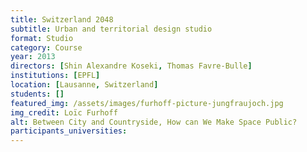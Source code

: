 ```yaml
---
title: Switzerland 2048
subtitle: Urban and territorial design studio
format: Studio
category: Course
year: 2013
directors: [Shin Alexandre Koseki, Thomas Favre-Bulle]
institutions: [EPFL]
location: [Lausanne, Switzerland]
students: []
featured_img: /assets/images/furhoff-picture-jungfraujoch.jpg
img_credit: Loïc Furhoff
alt: Between City and Countryside, How can We Make Space Public?
participants_universities:
---
```

